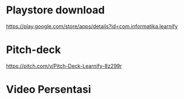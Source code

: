 # Playstore download
https://play.google.com/store/apps/details?id=com.informatika.learnify

# Pitch-deck
https://pitch.com/v/Pitch-Deck-Learnify-8z299r

# Video Persentasi
